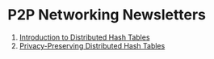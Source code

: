 # P2P Networking Newsletters

1. [Introduction to Distributed Hash Tables](./dht/i.md)
2. [Privacy-Preserving Distributed Hash Tables](./dht/ii.md)
